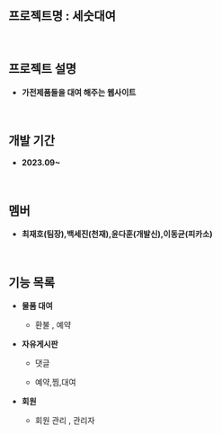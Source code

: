 ## 프로젝트명 : 세숫대여

<br>

## 프로젝트 설명 
- **가전제품들을 대여 해주는 웹사이트**

<br>

## 개발 기간 
- **2023.09~**
<br> 

## 멤버 

- **최재호(팀장),백세진(천재),윤다훈(개발신),이동균(피카소)** 

<br>

##  기능 목록 

- **물품 대여**
   - 환불 , 예약 
  
-  **자유게시판**
   - 댓글 

   - 예약,찜,대여

- **회원**
    
   - 회원 관리 , 관리자  
  

